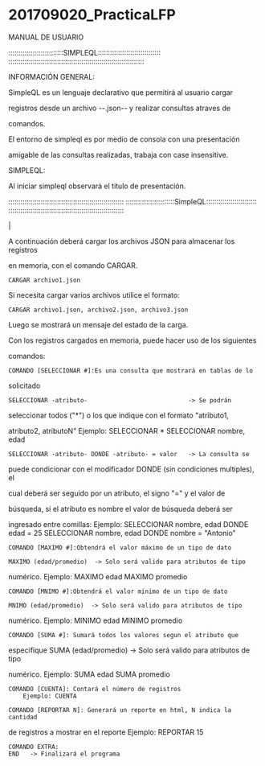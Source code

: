 # 201709020_PracticaLFP

MANUAL DE USUARIO


:::::::::::::::::::::::::::SIMPLEQL:::::::::::::::::::::::::::::::
:::::::::::::::::::::::::::::::::::::::::::::::::::::::::::::::::::

INFORMACIÓN GENERAL:

SimpleQL es un lenguaje declarativo que permitirá al usuario cargar 

registros desde un archivo --.json-- y realizar consultas atraves de 

comandos.

El entorno de simpleql es por medio de consola con una presentación 

amigable de las consultas realizadas, trabaja con case insensitive.


SIMPLEQL:

Al iniciar simpleql observará el titulo de presentación.

:::::::::::::::::::::::::::::::::::::::::::::::::::::::::
::::::::::::::::::::::::SimpleQL:::::::::::::::::::::::::
:::::::::::::::::::::::::::::::::::::::::::::::::::::::::

|

A continuación deberá cargar los archivos JSON para almacenar los registros 

en memoria, con el comando CARGAR.

	CARGAR archivo1.json

Si necesita cargar varios archivos utilice el formato:
	
	CARGAR archivo1.json, archivo2.json, archivo3.json

Luego se mostrará un mensaje del estado de la carga.

Con los registros cargados en memoria, puede hacer uso de los siguientes 

comandos:

    COMANDO [SELECCIONAR #]:Es una consulta que mostrará en tablas de lo 

solicitado

	SELECCIONAR -atributo-                            -> Se podrán 

seleccionar todos ("*") o los que indique con el formato "atributo1, 

atributo2, atributoN"
		Ejemplo: SELECCIONAR *
			 SELECCIONAR nombre, edad

	SELECCIONAR -atributo- DONDE -atributo- = valor   -> La consulta se 

puede condicionar con el modificador DONDE (sin condiciones multiples), el 

cual deberá ser seguido por un atributo, el signo "=" y el valor de 

búsqueda, si el atributo es nombre el valor de búsqueda deberá ser 

ingresado entre comillas:
		Ejemplo: SELECCIONAR nombre, edad DONDE edad = 25
			 SELECCIONAR nombre, edad DONDE nombre = "Antonio"
	
    COMANDO [MAXIMO #]:Obtendrá el valor máximo de un tipo de dato

	MAXIMO (edad/promedio)  -> Solo será valido para atributos de tipo 

numérico.
		Ejemplo: MAXIMO edad
			 MAXIMO promedio
	
    COMANDO [MNIMO #]:Obtendrá el valor minimo de un tipo de dato

	MNIMO (edad/promedio)  -> Solo será valido para atributos de tipo 

numérico.
		Ejemplo: MINIMO edad
			 MINIMO promedio
	
    COMANDO [SUMA #]: Sumará todos los valores segun el atributo que 

especifique
	SUMA (edad/promedio)   -> Solo será valido para atributos de tipo 

numérico.
		Ejemplo: SUMA edad
			 SUMA promedio

    COMANDO [CUENTA]: Contará el número de registros
		Ejemplo: CUENTA    

    COMANDO [REPORTAR N]: Generará un reporte en html, N indica la cantidad 

de registros a mostrar en el reporte
		Ejemplo: REPORTAR 15

    COMANDO EXTRA:
	END   -> Finalizará el programa

